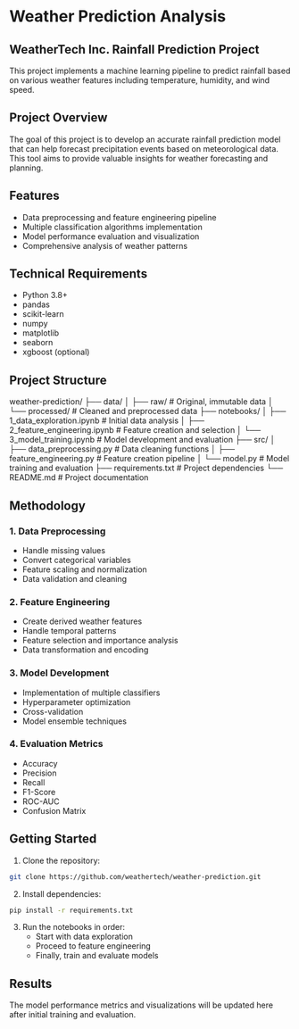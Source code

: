 # Weather Prediction Analysis
## WeatherTech Inc. Rainfall Prediction Project

This project implements a machine learning pipeline to predict rainfall based on various weather features including temperature, humidity, and wind speed.

## Project Overview

The goal of this project is to develop an accurate rainfall prediction model that can help forecast precipitation events based on meteorological data. This tool aims to provide valuable insights for weather forecasting and planning.

## Features

- Data preprocessing and feature engineering pipeline
- Multiple classification algorithms implementation
- Model performance evaluation and visualization
- Comprehensive analysis of weather patterns

## Technical Requirements

- Python 3.8+
- pandas
- scikit-learn
- numpy
- matplotlib
- seaborn
- xgboost (optional)

## Project Structure

weather-prediction/
├── data/
│   ├── raw/                   # Original, immutable data
│   └── processed/             # Cleaned and preprocessed data
├── notebooks/
│   ├── 1_data_exploration.ipynb    # Initial data analysis
│   ├── 2_feature_engineering.ipynb # Feature creation and selection
│   └── 3_model_training.ipynb      # Model development and evaluation
├── src/
│   ├── data_preprocessing.py       # Data cleaning functions
│   ├── feature_engineering.py      # Feature creation pipeline
│   └── model.py                    # Model training and evaluation
├── requirements.txt                # Project dependencies
└── README.md                       # Project documentation

## Methodology

### 1. Data Preprocessing
- Handle missing values
- Convert categorical variables
- Feature scaling and normalization
- Data validation and cleaning

### 2. Feature Engineering
- Create derived weather features
- Handle temporal patterns
- Feature selection and importance analysis
- Data transformation and encoding

### 3. Model Development
- Implementation of multiple classifiers
- Hyperparameter optimization
- Cross-validation
- Model ensemble techniques

### 4. Evaluation Metrics
- Accuracy
- Precision
- Recall
- F1-Score
- ROC-AUC
- Confusion Matrix

## Getting Started

1. Clone the repository:
```bash
git clone https://github.com/weathertech/weather-prediction.git
```

2. Install dependencies:
```bash
pip install -r requirements.txt
```

3. Run the notebooks in order:
   - Start with data exploration
   - Proceed to feature engineering
   - Finally, train and evaluate models

## Results

The model performance metrics and visualizations will be updated here after initial training and evaluation.



